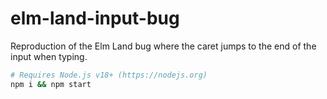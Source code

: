 # elm-land-input-bug

Reproduction of the Elm Land bug where the caret jumps to the end of the input when typing.

```bash
# Requires Node.js v18+ (https://nodejs.org)
npm i && npm start
```
